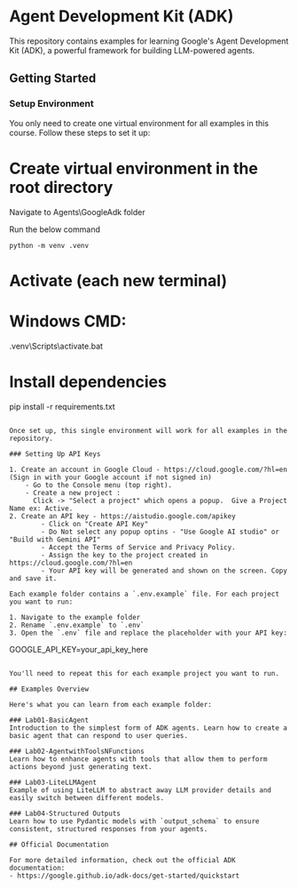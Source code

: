 # Agent Development Kit (ADK)

This repository contains examples for learning Google's Agent Development Kit (ADK), a powerful framework for building LLM-powered agents.

## Getting Started

### Setup Environment

You only need to create one virtual environment for all examples in this course. Follow these steps to set it up:

# Create virtual environment in the root directory
Navigate to Agents\GoogleAdk folder

Run the below command

    python -m venv .venv

# Activate (each new terminal)

# Windows CMD:
.venv\Scripts\activate.bat

# Install dependencies
pip install -r requirements.txt
```

Once set up, this single environment will work for all examples in the repository.

### Setting Up API Keys

1. Create an account in Google Cloud - https://cloud.google.com/?hl=en   (Sign in with your Google account if not signed in)
    - Go to the Console menu (top right).
    - Create a new project :
      Click -> "Select a project" which opens a popup.  Give a Project Name ex: Active.
2. Create an API key - https://aistudio.google.com/apikey
        - Click on "Create API Key"
        - Do Not select any popup optins - "Use Google AI studio" or "Build with Gemini API"
        - Accept the Terms of Service and Privacy Policy.
        - Assign the key to the project created in https://cloud.google.com/?hl=en
        - Your API key will be generated and shown on the screen. Copy and save it.

Each example folder contains a `.env.example` file. For each project you want to run:

1. Navigate to the example folder
2. Rename `.env.example` to `.env` 
3. Open the `.env` file and replace the placeholder with your API key:
   ```
   GOOGLE_API_KEY=your_api_key_here
   ```

You'll need to repeat this for each example project you want to run.

## Examples Overview

Here's what you can learn from each example folder:

### Lab01-BasicAgent
Introduction to the simplest form of ADK agents. Learn how to create a basic agent that can respond to user queries.

### Lab02-AgentwithToolsNFunctions
Learn how to enhance agents with tools that allow them to perform actions beyond just generating text.

### Lab03-LiteLLMAgent
Example of using LiteLLM to abstract away LLM provider details and easily switch between different models.

### Lab04-Structured Outputs
Learn how to use Pydantic models with `output_schema` to ensure consistent, structured responses from your agents.

## Official Documentation

For more detailed information, check out the official ADK documentation:
- https://google.github.io/adk-docs/get-started/quickstart

